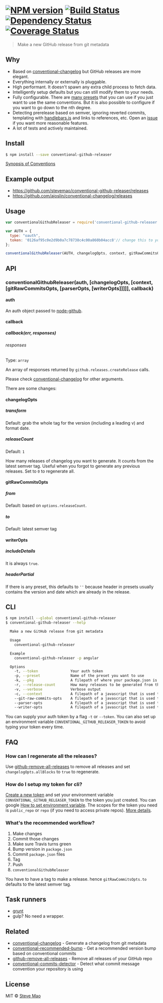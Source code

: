 #  [![NPM version][npm-image]][npm-url] [![Build Status][travis-image]][travis-url] [![Dependency Status][daviddm-image]][daviddm-url] [![Coverage Status][coveralls-image]][coveralls-url]

> Make a new GitHub release from git metadata


## Why

- Based on [conventional-changelog](https://github.com/ajoslin/conventional-changelog) but GitHub releases are more elegant.
- Everything internally or externally is pluggable.
- High performant. It doesn't spawn any extra child process to fetch data.
- Intelligently setup defaults but you can still modify them to your needs.
- Fully configurable. There are [many presets](https://github.com/ajoslin/conventional-changelog/tree/master/presets) that you can use if you just want to use the same conventions. But it is also possible to configure if you want to go down to the nth degree.
- Detecting prerelease based on semver, ignoring reverted commits, templating with [handlebars.js](https://github.com/wycats/handlebars.js) and links to references, etc. Open an [issue](../../issues/new) if you want more reasonable features.
- A lot of tests and actively maintained.


## Install

```sh
$ npm install --save conventional-github-releaser
```

[Synopsis of Conventions](https://github.com/ajoslin/conventional-changelog/tree/master/conventions)


## Example output

- https://github.com/stevemao/conventional-github-releaser/releases
- https://github.com/ajoslin/conventional-changelog/releases


## Usage

```js
var conventionalGithubReleaser = require('conventional-github-releaser');

var AUTH = {
  type: "oauth",
  token: '0126af95c0e2d9b0a7c78738c4c00a860b04acc8'// change this to your own GitHub token or use an environment variable
};

conventionalGithubReleaser(AUTH, changelogOpts, context, gitRawCommitsOpts, parserOpts, writerOpts, callback);
```


## API

### conventionalGithubReleaser(auth, [changelogOpts, [context, [gitRawCommitsOpts, [parserOpts, [writerOpts]]]]], callback)

#### auth

An auth object passed to [node-github](https://github.com/mikedeboer/node-github#authentication).

#### callback

##### callback(err, responses)

###### responses

Type: `array`

An array of responses returned by `github.releases.createRelease` calls.

Please check [conventional-changelog](https://github.com/ajoslin/conventional-changelog) for other arguments.

There are some changes:

#### changelogOpts

##### transform

Default: grab the whole tag for the version (including a leading v) and format date.

##### releaseCount

Default: `1`

How many releases of changelog you want to generate. It counts from the latest semver tag. Useful when you forgot to generate any previous releases. Set to `0` to regenerate all.

#### gitRawCommitsOpts

##### from

Default: based on `options.releaseCount`.

##### to

Default: latest semver tag

#### writerOpts

##### includeDetails

It is always `true`.

##### headerPartial

If there is any preset, this defaults to `''` because header in presets usually contains the version and date which are already in the release.


## CLI

```sh
$ npm install --global conventional-github-releaser
$ conventional-github-releaser --help

  Make a new GitHub release from git metadata

  Usage
    conventional-github-releaser

  Example
    conventional-github-releaser -p angular

  Options
    -t, --token               Your auth token
    -p, --preset              Name of the preset you want to use
    -k, --pkg                 A filepath of where your package.json is located
    -r, --release-count       How many releases to be generated from the latest
    -v, --verbose             Verbose output
    -c, --context             A filepath of a javascript that is used to define template variables
    --git-raw-commits-opts    A filepath of a javascript that is used to define git-raw-commits options
    --parser-opts             A filepath of a javascript that is used to define conventional-commits-parser options
    --writer-opts             A filepath of a javascript that is used to define conventional-changelog-writer options
```

You can supply your auth token by a flag `-t` or `--token`. You can also set up an environment variable `CONVENTIONAL_GITHUB_RELEASER_TOKEN` to avoid typing your token every time.


## FAQ

### How can I regenerate all the releases?

Use [github-remove-all-releases](https://github.com/stevemao/github-remove-all-releases) to remove all releases and set `changelogOpts.allBlocks` to `true` to regenerate.

### How do I setup my token for cli?

[Create a new token](https://github.com/settings/tokens/new) and set your environment variable `CONVENTIONAL_GITHUB_RELEASER_TOKEN` to the token you just created. You can google [How to set environment variable](https://www.google.com.au/webhp?sourceid=chrome-instant&ion=1&espv=2&ie=UTF-8#q=how%20to%20set%20environment%20variable). The scopes for the token you need is `public_repo` or `repo` (if you need to access private repos). [More details](https://developer.github.com/v3/oauth/#scopes).

### What's the recommended workflow?

1. Make changes
2. Commit those changes
3. Make sure Travis turns green
4. Bump version in `package.json`
5. Commit `package.json` files
6. Tag
7. Push
8. `conventionalGithubReleaser`

You have to have a tag to make a release. hence `gitRawCommitsOpts.to` defaults to the latest semver tag.


## Task runners

- [grunt](https://github.com/stevemao/grunt-conventional-github-releaser)
- gulp? No need a wrapper.


## Related

- [conventional-changelog](https://github.com/ajoslin/conventional-changelog) - Generate a changelog from git metadata
- [conventional-recommended-bump](https://github.com/stevemao/conventional-recommended-bump) - Get a recommended version bump based on conventional commits
- [github-remove-all-releases](https://github.com/stevemao/github-remove-all-releases) - Remove all releases of your GitHub repo
- [conventional-commits-detector](https://github.com/stevemao/conventional-commits-detector) - Detect what commit message convention your repository is using


## License

MIT © [Steve Mao](https://github.com/stevemao)


[npm-image]: https://badge.fury.io/js/conventional-github-releaser.svg
[npm-url]: https://npmjs.org/package/conventional-github-releaser
[travis-image]: https://travis-ci.org/stevemao/conventional-github-releaser.svg?branch=master
[travis-url]: https://travis-ci.org/stevemao/conventional-github-releaser
[daviddm-image]: https://david-dm.org/stevemao/conventional-github-releaser.svg?theme=shields.io
[daviddm-url]: https://david-dm.org/stevemao/conventional-github-releaser
[coveralls-image]: https://coveralls.io/repos/stevemao/conventional-github-releaser/badge.svg
[coveralls-url]: https://coveralls.io/r/stevemao/conventional-github-releaser

